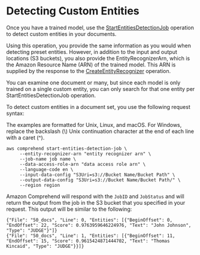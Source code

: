# Detecting Custom Entities<a name="detecting-cer"></a>

Once you have a trained model, use the [StartEntitiesDetectionJob](API_StartEntitiesDetectionJob.md) operation to detect custom entities in your documents\. 

Using this operation, you provide the same information as you would when detecting preset entities\. However, in addition to the input and output locations \(S3 buckets\), you also provide the EntityRecognizerArn, which is the Amazon Resource Name \(ARN\) of the trained model\. This ARN is supplied by the response to the [CreateEntityRecognizer](API_CreateEntityRecognizer.md) operation\. 

You can examine one document or many, but since each model is only trained on a single custom entity, you can only search for that one entity per StartEntitiesDetectionJob operation\. 

To detect custom entities in a document set, you use the following request syntax:

The examples are formatted for Unix, Linux, and macOS\. For Windows, replace the backslash \(\\\) Unix continuation character at the end of each line with a caret \(^\)\. 

```
aws comprehend start-entities-detection-job \
     --entity-recognizer-arn "entity recognizer arn" \
     --job-name job name \
     --data-access-role-arn "data access role arn" \
     --language-code en \
     --input-data-config "S3Uri=s3://Bucket Name/Bucket Path" \
     --output-data-config "S3Uri=s3://Bucket Name/Bucket Path/" \
     --region region
```

Amazon Comprehend will respond with the `JobID` and `JobStatus` and will return the output from the job in the S3 bucket that you specified in your request\. This output will be similar to the following:

```
{"File": "50_docs", "Line": 0, "Entities": [{"BeginOffset": 0, "EndOffset": 22, "Score": 0.9763959646224976, "Text": "John Johnson", "Type": "JUDGE"}"]}
{"File": "50_docs", "Line": 1, "Entities": [{"BeginOffset": 11, "EndOffset": 15, "Score": 0.9615424871444702, "Text": "Thomas Kincaid", "Type": "JUDGE"}}]}
```